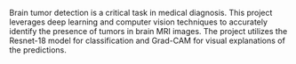 
Brain tumor detection is a critical task in medical diagnosis. This project leverages deep learning and computer vision techniques to accurately identify the presence of tumors in brain MRI images. The project utilizes the Resnet-18 model for classification and Grad-CAM for visual explanations of the predictions.
